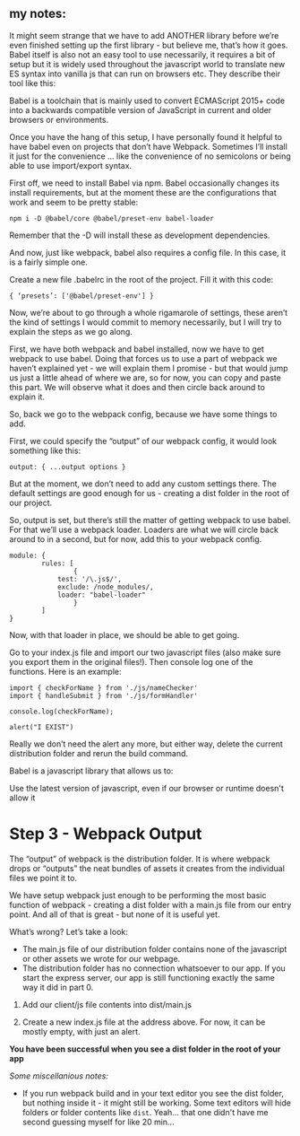 ## my notes:
It might seem strange that we have to add ANOTHER library before we’re even finished setting up the first library - but believe me, that’s how it goes. Babel itself is also not an easy tool to use necessarily, it requires a bit of setup but it is widely used throughout the javascript world to translate new ES syntax into vanilla js that can run on browsers etc. They describe their tool like this:

Babel is a toolchain that is mainly used to convert ECMAScript 2015+ code into a backwards compatible version of JavaScript in current and older browsers or environments.

Once you have the hang of this setup, I have personally found it helpful to have babel even on projects that don’t have Webpack. Sometimes I’ll install it just for the convenience … like the convenience of no semicolons or being able to use import/export syntax.

First off, we need to install Babel via npm. Babel occasionally changes its install requirements, but at the moment these are the configurations that work and seem to be pretty stable:

    npm i -D @babel/core @babel/preset-env babel-loader

Remember that the -D will install these as development dependencies.

And now, just like webpack, babel also requires a config file. In this case, it is a fairly simple one.

Create a new file .babelrc in the root of the project. Fill it with this code:

    { ‘presets’: ['@babel/preset-env'] }

Now, we’re about to go through a whole rigamarole of settings, these aren’t the kind of settings I would commit to memory necessarily, but I will try to explain the steps as we go along.

First, we have both webpack and babel installed, now we have to get webpack to use babel. Doing that forces us to use a part of webpack we haven’t explained yet - we will explain them I promise - but that would jump us just a little ahead of where we are, so for now, you can copy and paste this part. We will observe what it does and then circle back around to explain it.

So, back we go to the webpack config, because we have some things to add.

First, we could specify the “output” of our webpack config, it would look something like this:

    output: { ...output options }

But at the moment, we don’t need to add any custom settings there. The default settings are good enough for us - creating a dist folder in the root of our project.

So, output is set, but there’s still the matter of getting webpack to use babel. For that we’ll use a webpack loader. Loaders are what we will circle back around to in a second, but for now, add this to your webpack config.

    module: {
            rules: [
                    {
                test: '/\.js$/',
                exclude: /node_modules/,
                loader: "babel-loader"
                    }
            ]
    }

Now, with that loader in place, we should be able to get going.

Go to your index.js file and import our two javascript files (also make sure you export them in the original files!). Then console log one of the functions. Here is an example:

    import { checkForName } from './js/nameChecker'
    import { handleSubmit } from './js/formHandler'
    
    console.log(checkForName);
    
    alert("I EXIST")

Really we don’t need the alert any more, but either way, delete the current distribution folder and rerun the build command. 

Babel is a javascript library that allows us to:

Use the latest version of javascript, even if our browser or runtime doesn't allow it

# Step 3 - Webpack Output

The “output” of webpack is the distribution folder. It is where webpack drops or “outputs” the neat bundles of assets it creates from the individual files we point it to.

We have setup webpack just enough to be performing the most basic function of webpack - creating a dist folder with a main.js file from our entry point. And all of that is great - but none of it is useful yet.

What’s wrong? Let’s take a look:

- The main.js file of our distribution folder contains none of the javascript or other assets we wrote for our webpage.
- The distribution folder has no connection whatsoever to our app. If you start the express server, our app is still functioning exactly the same way it did in part 0.

1. Add our client/js file contents into dist/main.js


2. Create a new index.js file at the address above. For now, it can be mostly empty, with just an alert.




**You have been successful when you see a dist folder in the root of your app**

*Some miscellanious notes:*

- If you run webpack build and in your text editor you see the dist folder, but nothing inside it - it might still be working. Some text editors will hide folders or folder contents like ```dist```. Yeah... that one didn't have me second guessing myself for like 20 min...


